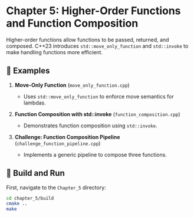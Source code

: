 # Chapter 5: Higher-Order Functions and Function Composition

Higher-order functions allow functions to be passed, returned, and composed. C++23 introduces `std::move_only_function` and `std::invoke` to make handling functions more efficient.

## 🚀 Examples

1. **Move-Only Function** (`move_only_function.cpp`)
    - Uses `std::move_only_function` to enforce move semantics for lambdas.

2. **Function Composition with std::invoke** (`function_composition.cpp`)
    - Demonstrates function composition using `std::invoke`.

3. **Challenge: Function Composition Pipeline** (`challenge_function_pipeline.cpp`)
    - Implements a generic pipeline to compose three functions.

## 🔧 Build and Run

First, navigate to the `Chapter_5` directory:
```sh
cd chapter_5/build
cmake ..
make